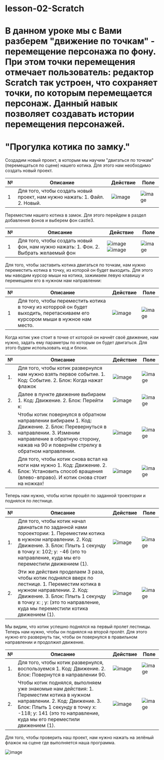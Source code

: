 # lesson-02-Scratch
# В данном уроке мы с Вами разберем "движение по точкам" - перемещение персонажа по фону. При этом точки перемещения отмечает пользователь: редактор Scratch так устроен, что сохраняет точки, по которым перемещается персонаж. Данный навык позволяет создавать истории перемещения персонажей. 
# "Прогулка котика по замку."

 Создадим новый проект, в которым мы научим "двигаться по точкам" (перемещаться по сцене) нашего котика. Для этого нам необходимо создать новый проект. 

|№| Описание| Действие| Поле|
|-|---------|---------|-----|
|1|Для того, чтобы создать новый проект, нам нужно нажать: 1. Файл.    2. Новый.|![image](https://user-images.githubusercontent.com/90557670/135334407-6b477b77-7e08-4c04-aab8-f3375deba594.png)|![image](https://user-images.githubusercontent.com/90557670/135148419-6a1dc07f-249c-48aa-8f5b-85e0db075fc0.png)|

Переместим нашего котика в замок. Для этого перейдем в раздел добавления фонов и выберем фон castle3.

|№| Описание| Действие| Поле|
|-|---------|---------|-----|
|1| Для того, чтобы создать новый фон, нам нужно нажать:  1. Фон.  2. Выбрать желаемый фон|![image](https://user-images.githubusercontent.com/90557670/135149483-68de21c9-7a4e-4595-9e8b-1dacc5107dce.png) ![image](https://user-images.githubusercontent.com/90557670/135149555-95afa43b-5c60-44a1-bf24-49375e7516b2.png)|![image](https://user-images.githubusercontent.com/90557670/135150623-7697daf0-2694-49b8-aec6-3da010a06312.png)|

Для того, чтобы заставить котика двигаться по точкам, нам нужно переместить котика в точку, из которой он будет выходить. Для этого мы наводим курсор мыши на котика, зажимаем левую клавишу и перемещаем его в нужном нам направлении:

|№| Описание| Действие| Поле|
|-|---------|---------|-----|
|1|Для того, чтобы переместить котика в точку из которрой он будет выходить, перетаскиваем его курсором мыши в нужное нам место.| ![image](https://user-images.githubusercontent.com/90557670/135515282-1a64e191-65c4-4826-87c1-011a2c45524c.png)|![image](https://user-images.githubusercontent.com/90557670/135515477-38a01c98-a97d-4e62-980c-622995f38cb7.png)|

Когда котик уже стоит в точке от которой он начнёт своё движение, нам нужно, задать ему параметры по которым он будет двигаться. Для этого будем использовать код и блоки. 

|№| Описание| Действие| Поле|
|-|---------|---------|-----|
|1.| Для того, чтобы котик развернулся нам нужно взять первое событие. 1. Код: Событие. 2. Блок: Когда нажат флажок  |![image](https://user-images.githubusercontent.com/90557670/135517415-f2eec6f9-8ebf-4fd2-87ed-ca02e22b9913.png)|![image](https://user-images.githubusercontent.com/90557670/135518704-15d58892-f2c6-4cd7-a08a-6219d2932c01.png)|
|2.| Далее в пункте движение выбираем 1. Код: Движение. 2. Блок: Перейти к: |![image](https://user-images.githubusercontent.com/90557670/135518354-a0c31f98-97a3-4fc9-a110-38863578e4aa.png)|![image](https://user-images.githubusercontent.com/90557670/135518811-c4ee64f7-b4c3-4d7b-8ddf-d9fbd67608a4.png)|
|3.| Чтобы котик повернулся в обратном направлении вибираем 1. Код: Движение. 2. Блок: Перевернуться в направлении. 3. Изменим направление в обратную сторону, нажав на 90 и повернём стрелку в обратном направлении.|![image](https://user-images.githubusercontent.com/90557670/135727571-ac9974f1-ce56-4f8c-8acc-c422b537272d.png)|![image](https://user-images.githubusercontent.com/90557670/135727611-a72965d8-a017-434f-8c09-56d2dffd10ff.png)|
|4.| Для того, чтобы котик снова встал на ноги нам нужно 1. Код: Движение. 2. Блок: Установить способ вращения (влево-вправо). И котик снова стоит на ножках!| ![image](https://user-images.githubusercontent.com/90557670/135727697-c391451d-8ebe-47fc-97f4-fcd3c2962659.png)|![image](https://user-images.githubusercontent.com/90557670/135727761-c8f5305e-b71e-4f93-b257-5906a9e72017.png)|

Теперь нам нужно, чтобы котик прошёл по заданной троектории и поднялся по лестнице. 

|№| Описание| Действие| Поле|
|-|---------|---------|-----|
|1.| Для того, чтобы котик начал двинаться по заданной нами тороектории: 1. Переместим котика в нужном направлении. 2. Код: Движение. 3. Блок: Плыть 1 секунду в точку х: 102; у: -46 (это то направление, куда мы его переместили движением (1).|![image](https://user-images.githubusercontent.com/90557670/135728135-031ccb2c-521a-4a0c-8f55-d9d74a4b675e.png)|![image](https://user-images.githubusercontent.com/90557670/135728198-5ad5cf5b-bd41-4011-a368-d21bc253de34.png)|
|2.|Эти же действия проделаем 3 раза, чтобы котик поднялся вверх по лестнице.  1. Переместим котика в нужном направлении. 2. Код: Движение. 3. Блок: Плыть 1 секунду в точку х: ; у:  (это то направление, куда мы переместили котика движением (1).|![image](https://user-images.githubusercontent.com/90557670/135729253-b34a44f3-90d6-4863-891f-4fba47e0bc8e.png)|![image](https://user-images.githubusercontent.com/90557670/135728825-4df06399-5771-4073-ab67-f3a830638e50.png)|

Мы видим, что котик успешно поднялся на первый пролет лестницы. Теперь нам нужно, чтобы он поднялся на второй пролёт. Для этого нужно его развернуть так, чтобы он повернулся в правильном направлении и продолжил движение.

|№| Описание| Действие| Поле|
|-|---------|---------|-----|
|1.| Для того, чтобы котик развернулся, воспользуемся 1. Код: Движение. 2. Блок: Повернутся в направлении 90.|![image](https://user-images.githubusercontent.com/90557670/135729039-7ca50c70-4ac9-440b-b962-e7a96b9caf2a.png)|![image](https://user-images.githubusercontent.com/90557670/135729056-303c54c7-279d-4ff0-a5f3-e306f8015552.png)|
|2.| Чтобы котик поднялся, выполняем уже знакомые нам действия: 1. Переместим котика в нужном направлении. 2. Код: Движение. 3. Блок: Плыть 1 секунду в точку х: -118; у: 141 (это то направление, куда мы его переместили движением (1).|![image](https://user-images.githubusercontent.com/90557670/135729178-6989f6de-d5da-48ef-bda1-16041b0b0e9b.png)|![image](https://user-images.githubusercontent.com/90557670/135729283-7678512f-a0aa-416c-b492-a6386f20e00f.png)|

 Для того, чтобы проверить наш проект, нам нужно нажать на зелёный флажок на сцене где выполняется наша программа.
 
 ![image](https://user-images.githubusercontent.com/90557670/135729436-c96621dc-208d-4008-a8f6-7e8fa04a1aa6.png)





 
 




